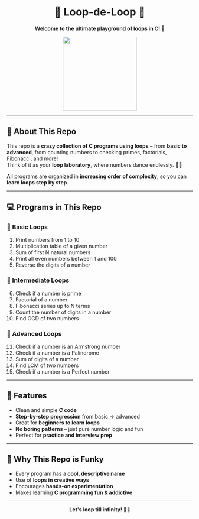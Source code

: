 <h1 align="center">
  🔄 Loop-de-Loop 🔄
</h1>

<p align="center">
  <strong>Welcome to the ultimate playground of loops in C! 🚀</strong>
</p>

<p align="center">
  <img src="https://media.giphy.com/media/l0MYt5jPR6QX5pnqM/giphy.gif" width="200">
</p>

---

## 🎯 About This Repo
This repo is a **crazy collection of C programs using loops** – from **basic to advanced**, from counting numbers to checking primes, factorials, Fibonacci, and more!  
Think of it as your **loop laboratory**, where numbers dance endlessly. 💃🕺  

All programs are organized in **increasing order of complexity**, so you can **learn loops step by step**.

---

## 💻 Programs in This Repo

### 🔹 Basic Loops
1. Print numbers from 1 to 10  
2. Multiplication table of a given number  
3. Sum of first N natural numbers  
4. Print all even numbers between 1 and 100  
5. Reverse the digits of a number  

### 🔹 Intermediate Loops
6. Check if a number is prime  
7. Factorial of a number  
8. Fibonacci series up to N terms  
9. Count the number of digits in a number  
10. Find GCD of two numbers  

### 🔹 Advanced Loops
11. Check if a number is an Armstrong number  
12. Check if a number is a Palindrome  
13. Sum of digits of a number  
14. Find LCM of two numbers  
15. Check if a number is a Perfect number  

---

## 🚀 Features
- Clean and simple **C code**  
- **Step-by-step progression** from basic → advanced  
- Great for **beginners to learn loops**  
- **No boring patterns** – just pure number logic and fun  
- Perfect for **practice and interview prep**  

---

## 🌟 Why This Repo is Funky
- Every program has a **cool, descriptive name**  
- Use of **loops in creative ways**  
- Encourages **hands-on experimentation**  
- Makes learning **C programming fun & addictive**  

---
<p align="center"> <strong>Let's loop till infinity! 🔄💥</strong> </p>
